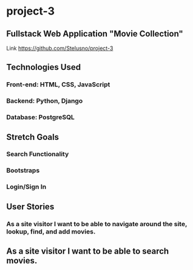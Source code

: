 # project-3

## Fullstack Web Application "Movie Collection"


Link https://github.com/Stelusno/project-3

## Technologies Used 
### Front-end: HTML, CSS, JavaScript
### Backend: Python, Django
### Database: PostgreSQL

## Stretch Goals 
### Search Functionality 
### Bootstraps
### Login/Sign In 

## User Stories 
### As a site visitor I want to be able to navigate around the site, lookup, find, and add movies. 
## As a site visitor I want to be able to search movies. 
